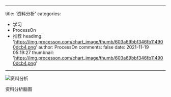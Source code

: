 
---
title: '资料分析'
categories: 
 - 学习
 - ProcessOn
 - 推荐
headimg: 'https://img.processon.com/chart_image/thumb/603a69bbf346fb114900dcb4.png'
author: ProcessOn
comments: false
date: 2021-11-19 05:19:27
thumbnail: 'https://img.processon.com/chart_image/thumb/603a69bbf346fb114900dcb4.png'
---

<div>   
<img class="thumb" alt="资料分析" src="https://img.processon.com/chart_image/thumb/603a69bbf346fb114900dcb4.png" referrerpolicy="no-referrer">
<p>资料分析脑图</p>  
</div>
            
